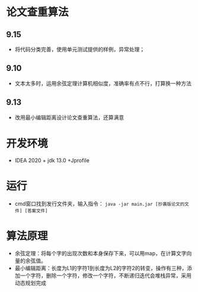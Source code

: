 # 论文查重算法
## 9.15
- 将代码分类完善，使用单元测试提供的样例，异常处理；
## 9.10
- 文本太多时，运用余弦定理计算机相似度，准确率有点不行，打算换一种方法
## 9.13
- 改用最小编辑距离设计论文查重算法，还算满意

# 开发环境
- IDEA 2020 + jdk 13.0 +Jprofile
# 运行
- cmd窗口找到发行文件夹，输入指令：
  `java -jar main.jar [抄袭版论文的文件] [答案文件]`
# 算法原理
- 余弦定理：将每个字的出现次数和本身保存下来，可以用map，在计算文字向量的余弦值。
- 最小编辑距离：长度为L1的字符1到长度为L2的字符2的转变，操作有三种，添加一个字符，删除一个字符，修改一个字符，不断递归迭代会堆栈异常，采用动态规划完成
